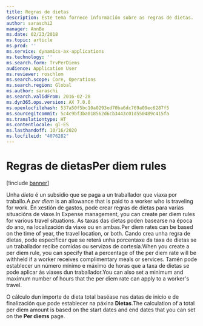 ```yaml
---
title: Regras de dietas
description: Este tema fornece información sobre as regras de dietas.
author: saraschi2
manager: AnnBe
ms.date: 02/23/2018
ms.topic: article
ms.prod: ''
ms.service: dynamics-ax-applications
ms.technology: ''
ms.search.form: TrvPerDiems
audience: Application User
ms.reviewer: roschlom
ms.search.scope: Core, Operations
ms.search.region: Global
ms.author: saraschi
ms.search.validFrom: 2016-02-28
ms.dyn365.ops.version: AX 7.0.0
ms.openlocfilehash: 537a50f5bc10a0293ed70ba6dc769a09ec6287f5
ms.sourcegitcommit: 5c4c9bf3ba018562d6cb3443c01d550489c415fa
ms.translationtype: HT
ms.contentlocale: gl-ES
ms.lasthandoff: 10/16/2020
ms.locfileid: "4076282"
---
```

# <a name="per-diem-rules"></a><span data-ttu-id="ad069-103">Regras de dietas</span><span class="sxs-lookup"><span data-stu-id="ad069-103">Per diem rules</span></span>

[!include [banner](../includes/banner.md)]

<span data-ttu-id="ad069-104">Unha *dieta* é un subsidio que se paga a un traballador que viaxa por traballo.</span><span class="sxs-lookup"><span data-stu-id="ad069-104">A *per diem* is an allowance that is paid to a worker who is traveling for work.</span></span> <span data-ttu-id="ad069-105">En xestión de gastos, pode crear regras de dietas para varias situacións de viaxe.</span><span class="sxs-lookup"><span data-stu-id="ad069-105">In Expense management, you can create per diem rules for various travel situations.</span></span> <span data-ttu-id="ad069-106">As taxas das dietas poden basearse na época do ano, na localización da viaxe ou en ambas.</span><span class="sxs-lookup"><span data-stu-id="ad069-106">Per diem rates can be based on the time of year, the travel location, or both.</span></span> <span data-ttu-id="ad069-107">Cando crea unha regra de dietas, pode especificar que se reterá unha porcentaxe da taxa de dietas se un traballador recibe comidas ou servizos de cortesía.</span><span class="sxs-lookup"><span data-stu-id="ad069-107">When you create a per diem rule, you can specify that a percentage of the per diem rate will be withheld if a worker receives complimentary meals or services.</span></span> <span data-ttu-id="ad069-108">Tamén pode establecer un número mínimo e máximo de horas que a taxa de dietas se pode aplicar ás viaxes dun traballador.</span><span class="sxs-lookup"><span data-stu-id="ad069-108">You can also set a minimum and maximum number of hours that the per diem rate can apply to a worker's travel.</span></span>

<span data-ttu-id="ad069-109">O cálculo dun importe de dieta total baséase nas datas de inicio e de finalización que pode establecer na páxina **Dietas**.</span><span class="sxs-lookup"><span data-stu-id="ad069-109">The calculation of a total per diem amount is based on the start dates and end dates that you can set on the **Per diems** page.</span></span>
